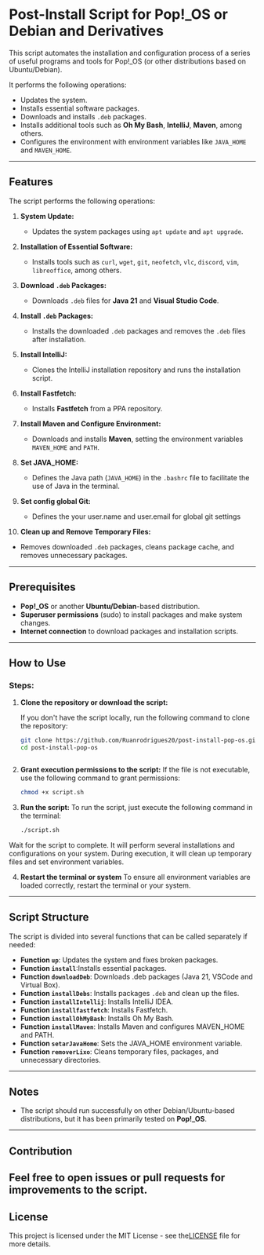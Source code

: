 # Post-Install Script for Pop!_OS or Debian and Derivatives

This script automates the installation and configuration process of a series of useful programs and tools for Pop!_OS (or other distributions based on Ubuntu/Debian).

It performs the following operations:
- Updates the system.
- Installs essential software packages.
- Downloads and installs `.deb` packages.
- Installs additional tools such as **Oh My Bash**, **IntelliJ**, **Maven**, among others.
- Configures the environment with environment variables like `JAVA_HOME` and `MAVEN_HOME`.

---

## Features

The script performs the following operations:

1. **System Update:**
   - Updates the system packages using `apt update` and `apt upgrade`.
   
2. **Installation of Essential Software:**
   - Installs tools such as `curl`, `wget`, `git`, `neofetch`, `vlc`, `discord`, `vim`, `libreoffice`, among others.

3. **Download `.deb` Packages:**
   - Downloads `.deb` files for **Java 21** and **Visual Studio Code**.

4. **Install `.deb` Packages:**
   - Installs the downloaded `.deb` packages and removes the `.deb` files after installation.

5. **Install IntelliJ:**
   - Clones the IntelliJ installation repository and runs the installation script.

6. **Install Fastfetch:**
   - Installs **Fastfetch** from a PPA repository.

7. **Install Maven and Configure Environment:**
   - Downloads and installs **Maven**, setting the environment variables `MAVEN_HOME` and `PATH`.

8. **Set JAVA_HOME:**
   - Defines the Java path (`JAVA_HOME`) in the `.bashrc` file to facilitate the use of Java in the terminal.


9. **Set config global Git:**
   - Defines the your user.name and user.email for global git settings



10. **Clean up and Remove Temporary Files:**
   - Removes downloaded `.deb` packages, cleans package cache, and removes unnecessary packages.


---

## Prerequisites

- **Pop!_OS** or another **Ubuntu/Debian**-based distribution.
- **Superuser permissions** (sudo) to install packages and make system changes.
- **Internet connection** to download packages and installation scripts.

---

## How to Use

### Steps:


1. **Clone the repository or download the script:**

   If you don't have the script locally, run the following command to clone the repository:

   ```bash
   git clone https://github.com/Ruanrodrigues20/post-install-pop-os.git
   cd post-install-pop-os

   

2. **Grant execution permissions to the script:**
   If the file is not executable, use the following command to grant permissions:



    ```bash
    chmod +x script.sh

3. **Run the script:**
   To run the script, just execute the following command in the terminal:
  
    ```bash
    ./script.sh
 
   
Wait for the script to complete. It will perform several installations and configurations on your system.
During execution, it will clean up temporary files and set environment variables.


4. **Restart the terminal or system**
   To ensure all environment variables are loaded correctly, restart the terminal or your system.

---

## Script Structure

The script is divided into several functions that can be called separately if needed:

- **Function `up`**: Updates the system and fixes broken packages.
- **Function `install`**:Installs essential packages.
- **Function `downloadDeb`**:  Downloads .deb packages (Java 21, VSCode and Virtual Box).
- **Function `installDebs`**: Installs packages `.deb` and clean up the files.
- **Function `installIntellij`**: Installs IntelliJ IDEA.
- **Function `installfastfetch`**: Installs  Fastfetch.
- **Function `installOhMyBash`**: Installs Oh My Bash.
- **Function `installMaven`**:  Installs Maven and configures MAVEN_HOME and PATH.
- **Function `setarJavaHome`**:  Sets the JAVA_HOME environment variable.
- **Function `removerLixo`**: Cleans temporary files, packages, and unnecessary directories.

---

## Notes

- The script should run successfully on other Debian/Ubuntu-based distributions, but it has been primarily tested on **Pop!_OS**.

---

## Contribution

Feel free to open issues or pull requests for improvements to the script.
---

## License

This project is licensed under the MIT License - see the[LICENSE](LICENSE.txt) file for more details.

